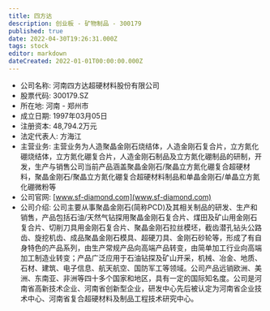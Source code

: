 ```yaml
---
title: 四方达
description: 创业板 - 矿物制品 - 300179
published: true
date: 2022-04-30T19:26:31.000Z
tags: stock
editor: markdown
dateCreated: 2022-01-01T00:00:00.000Z
---
```


- 公司名称: 河南四方达超硬材料股份有限公司
- 股票代码: 300179.SZ
- 所在地: 河南 - 郑州市
- 成立日期: 1997年03月05日
- 注册资本: 48,794.2万元
- 法定代表人: 方海江
- 主营业务: 主营业务为人造聚晶金刚石烧结体，人造金刚石复合片，立方氮化硼烧结体，立方氮化硼复合片，人造金刚石制品及立方氮化硼制品的研制，开发，生产与销售公司当前产品涵盖聚晶金刚石/聚晶立方氮化硼复合超硬材料，聚晶金刚石/聚晶立方氮化硼复合超硬材料制品和单晶金刚石/单晶立方氮化硼微粉等
- 公司官网: [www.sf-diamond.com](www.sf-diamond.com)
- 公司介绍: 公司主要从事聚晶金刚石(简称PCD)及其相关制品的研发、生产和销售，产品包括石油/天然气钻探用聚晶金刚石复合片、煤田及矿山用金刚石复合片、切削刀具用金刚石复合片、聚晶金刚石拉丝模坯，截齿潜孔钻头公路齿、旋挖机齿、成品聚晶金刚石模具、超硬刀具、金刚石砂轮等，形成了有自身特色的产品系列，由生产常规产品向高端产品转变，由简单加工行业向高端加工制造业转变；产品广泛应用于石油钻探及矿山开采，机械、冶金、地质、石材、建筑、电子信息、航天航空、国防军工等领域。公司产品远销欧洲、美洲、东南亚、非洲等四十多个国家和地区，具有一定的国际知名度。公司是河南省高新技术企业、河南省创新型企业，研发中心先后被认定为河南省企业技术中心、河南省复合超硬材料及制品工程技术研究中心。


